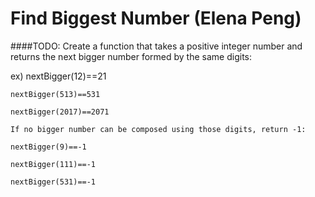 # Find Biggest Number (Elena Peng)

####TODO: Create a function that takes a positive integer number and returns the next bigger number formed by the same digits:

ex) nextBigger(12)==21

    nextBigger(513)==531

    nextBigger(2017)==2071

    If no bigger number can be composed using those digits, return -1:

    nextBigger(9)==-1

    nextBigger(111)==-1
    
    nextBigger(531)==-1
